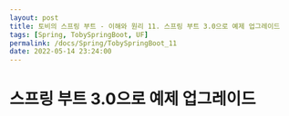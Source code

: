 ```yaml
---
layout: post
title: 토비의 스프링 부트 - 이해와 원리 11. 스프링 부트 3.0으로 예제 업그레이드
tags: [Spring, TobySpringBoot, UF]
permalink: /docs/Spring/TobySpringBoot_11
date: 2022-05-14 23:24:00
---
```

# 스프링 부트 3.0으로 예제 업그레이드